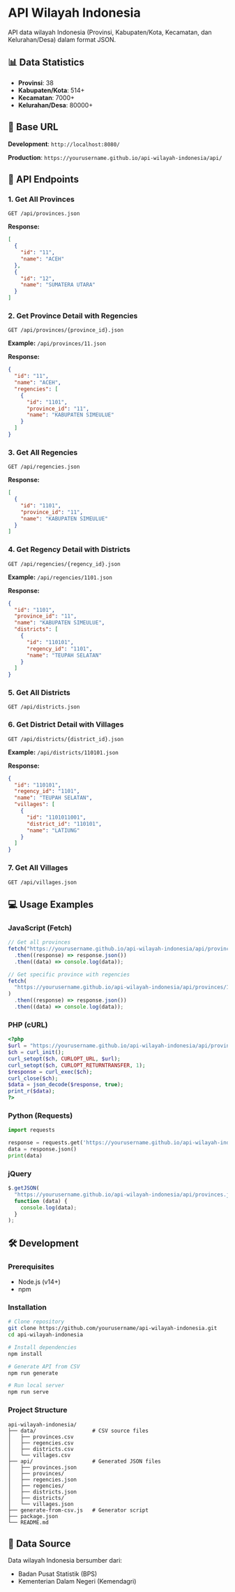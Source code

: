 # API Wilayah Indonesia

API data wilayah Indonesia (Provinsi, Kabupaten/Kota, Kecamatan, dan Kelurahan/Desa) dalam format JSON.

## 📊 Data Statistics

- **Provinsi**: 38
- **Kabupaten/Kota**: 514+
- **Kecamatan**: 7000+
- **Kelurahan/Desa**: 80000+

## 🚀 Base URL

**Development**: `http://localhost:8080/`

**Production**: `https://yourusername.github.io/api-wilayah-indonesia/api/`

## 📖 API Endpoints

### 1. Get All Provinces

```
GET /api/provinces.json
```

**Response:**

```json
[
  {
    "id": "11",
    "name": "ACEH"
  },
  {
    "id": "12",
    "name": "SUMATERA UTARA"
  }
]
```

### 2. Get Province Detail with Regencies

```
GET /api/provinces/{province_id}.json
```

**Example:** `/api/provinces/11.json`

**Response:**

```json
{
  "id": "11",
  "name": "ACEH",
  "regencies": [
    {
      "id": "1101",
      "province_id": "11",
      "name": "KABUPATEN SIMEULUE"
    }
  ]
}
```

### 3. Get All Regencies

```
GET /api/regencies.json
```

**Response:**

```json
[
  {
    "id": "1101",
    "province_id": "11",
    "name": "KABUPATEN SIMEULUE"
  }
]
```

### 4. Get Regency Detail with Districts

```
GET /api/regencies/{regency_id}.json
```

**Example:** `/api/regencies/1101.json`

**Response:**

```json
{
  "id": "1101",
  "province_id": "11",
  "name": "KABUPATEN SIMEULUE",
  "districts": [
    {
      "id": "110101",
      "regency_id": "1101",
      "name": "TEUPAH SELATAN"
    }
  ]
}
```

### 5. Get All Districts

```
GET /api/districts.json
```

### 6. Get District Detail with Villages

```
GET /api/districts/{district_id}.json
```

**Example:** `/api/districts/110101.json`

**Response:**

```json
{
  "id": "110101",
  "regency_id": "1101",
  "name": "TEUPAH SELATAN",
  "villages": [
    {
      "id": "1101011001",
      "district_id": "110101",
      "name": "LATIUNG"
    }
  ]
}
```

### 7. Get All Villages

```
GET /api/villages.json
```

## 💻 Usage Examples

### JavaScript (Fetch)

```javascript
// Get all provinces
fetch("https://yourusername.github.io/api-wilayah-indonesia/api/provinces.json")
  .then((response) => response.json())
  .then((data) => console.log(data));

// Get specific province with regencies
fetch(
  "https://yourusername.github.io/api-wilayah-indonesia/api/provinces/11.json"
)
  .then((response) => response.json())
  .then((data) => console.log(data));
```

### PHP (cURL)

```php
<?php
$url = "https://yourusername.github.io/api-wilayah-indonesia/api/provinces.json";
$ch = curl_init();
curl_setopt($ch, CURLOPT_URL, $url);
curl_setopt($ch, CURLOPT_RETURNTRANSFER, 1);
$response = curl_exec($ch);
curl_close($ch);
$data = json_decode($response, true);
print_r($data);
?>
```

### Python (Requests)

```python
import requests

response = requests.get('https://yourusername.github.io/api-wilayah-indonesia/api/provinces.json')
data = response.json()
print(data)
```

### jQuery

```javascript
$.getJSON(
  "https://yourusername.github.io/api-wilayah-indonesia/api/provinces.json",
  function (data) {
    console.log(data);
  }
);
```

## 🛠️ Development

### Prerequisites

- Node.js (v14+)
- npm

### Installation

```bash
# Clone repository
git clone https://github.com/yourusername/api-wilayah-indonesia.git
cd api-wilayah-indonesia

# Install dependencies
npm install

# Generate API from CSV
npm run generate

# Run local server
npm run serve
```

### Project Structure

```
api-wilayah-indonesia/
├── data/                  # CSV source files
│   ├── provinces.csv
│   ├── regencies.csv
│   ├── districts.csv
│   └── villages.csv
├── api/                   # Generated JSON files
│   ├── provinces.json
│   ├── provinces/
│   ├── regencies.json
│   ├── regencies/
│   ├── districts.json
│   ├── districts/
│   └── villages.json
├── generate-from-csv.js   # Generator script
├── package.json
└── README.md
```

## 📝 Data Source

Data wilayah Indonesia bersumber dari:

- Badan Pusat Statistik (BPS)
- Kementerian Dalam Negeri (Kemendagri)
